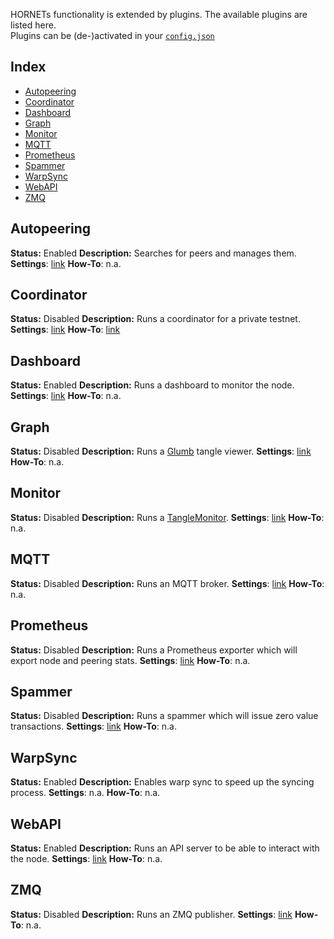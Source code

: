 HORNETs functionality is extended by plugins. The available plugins are listed here.  
Plugins can be (de-)activated in your [`config.json`](./Configuration#node)

## Index

- [Autopeering](#Autopeering)
- [Coordinator](#Coordinator)
- [Dashboard](#Dashboard)
- [Graph](#Graph)
- [Monitor](#Monitor)
- [MQTT](#MQTT)
- [Prometheus](#Prometheus)
- [Spammer](#Spammer)
- [WarpSync](#WarpSync)
- [WebAPI](#WebAPI)
- [ZMQ](#ZMQ)

## Autopeering

**Status:** Enabled
**Description:** Searches for peers and manages them.
**Settings**: [link](./Configuration#network)
**How-To**: n.a.

## Coordinator

**Status:** Disabled
**Description:** Runs a coordinator for a private testnet.
**Settings**: [link](./Configuration#coordinator)
**How-To**: [link](./Tutorials%3A-Private-Tangle)

## Dashboard

**Status:** Enabled
**Description:** Runs a dashboard to monitor the node.
**Settings**: [link](./Configuration#Dashboard)
**How-To**: n.a.

## Graph

**Status:** Disabled
**Description:** Runs a [Glumb](https://github.com/glumb/IOTAtangle) tangle viewer.
**Settings**: [link](./Configuration#Graph)
**How-To**: n.a.

## Monitor

**Status:** Disabled
**Description:** Runs a [TangleMonitor](https://github.com/unioproject/tanglemonitor).
**Settings**: [link](./Configuration#Monitor)
**How-To**: n.a.

## MQTT

**Status:** Disabled
**Description:** Runs an MQTT broker.
**Settings**: [link](./Configuration#MQTT)
**How-To**: n.a.

## Prometheus

**Status:** Disabled
**Description:** Runs a Prometheus exporter which will export node and peering stats.
**Settings**: [link](./Configuration#Prometheus)
**How-To**: n.a.

## Spammer

**Status:** Disabled
**Description:** Runs a spammer which will issue zero value transactions.
**Settings**: [link](./Configuration#Spammer)
**How-To**: n.a.

## WarpSync

**Status:** Enabled
**Description:** Enables warp sync to speed up the syncing process.
**Settings**: n.a.
**How-To**: n.a.

## WebAPI

**Status:** Enabled
**Description:** Runs an API server to be able to interact with the node.
**Settings**: [link](./Configuration#httpAPI)
**How-To**: n.a.

## ZMQ

**Status:** Disabled
**Description:** Runs an ZMQ publisher.
**Settings**: [link](./Configuration#ZMQ)
**How-To**: n.a.
